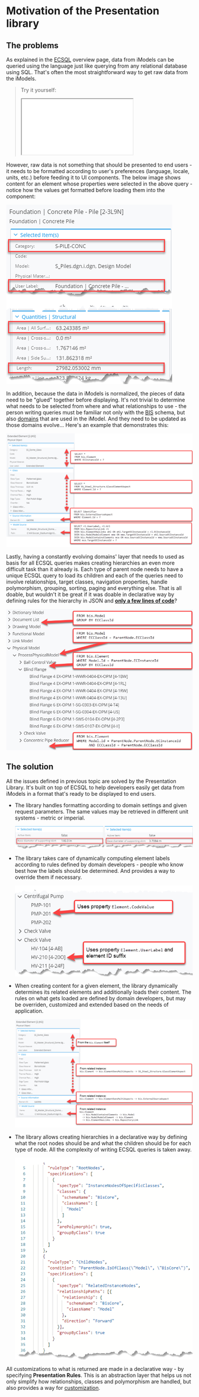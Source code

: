 # Motivation of the Presentation library

## The problems

As explained in the [ECSQL](../../learning/ECSQL.md) overview page, data from iModels can be queried using the language just like querying from any relational database using SQL. That's often the most straightforward way to get raw data from the iModels.

> Try it yourself:
>
> <iframe class="embedded-console" src="/console/?imodel=Metrostation%20Sample&query=SELECT%20UserLabel,Category,StructuralQuantities__x002F____x0040__AreaSurfaceNetModeled,StructuralQuantities__x002F____x0040__Length%20FROM%20BuildingDataGroup:Concrete__x0020__Pile%20WHERE%20ECInstanceId=0x20000028e6b"></iframe>

However, raw data is not something that should be presented to end users - it needs to be formatted according to user's preferences (language, locale, units, etc.) before feeding it to UI components. The below image shows content for an element whose properties were selected in the above query - notice how the values get formatted before loading them into the component:

![Formatted properties](./media/formatted-properties-metric.png)

In addition, because the data in iModels is normalized, the pieces of data need to be "glued" together before displaying. It's not trivial to determine what needs to be selected from where and what relationships to use - the person writing queries must be familiar not only with the [BIS](../../bis/index.md) schema, but also [domains](../../bis/intro/schemas-domains.md) that are used in the iModel. And they need to be updated as those domains evolve... Here's an example that demonstrates this:

![Property sources](./media/property-grid-source-queries.png)

Lastly, having a constantly evolving domains' layer that needs to used as basis for all ECSQL queries makes creating hierarchies an even more difficult task than it already is. Each type of parent node needs to have a unique ECSQL query to load its children and each of the queries need to involve relationships, target classes, navigation properties, handle polymorphism, grouping, sorting, paging and everything else. That is all doable, but wouldn't it be great if it was doable in declarative way by defining rules for the hierarchy in JSON and [**only a few lines of code**](https://www.itwinjs.org/sample-showcase/?group=UI+Trees&sample=presetation-tree-sample&imodel=Metrostation+Sample)?

![Hierarchy sources](./media/hierarchy-level-sources.png)

## The solution

All the issues defined in previous topic are solved by the Presentation Library. It's built on top of ECSQL to help developers easily get data from iModels in a format that's ready to be displayed to end users.

- The library handles formatting according to domain settings and given request parameters. The same values may be retrieved in different unit systems - metric or imperial.

  ![Different units in property grid](./media/property-grid-units.png)

- The library takes care of dynamically computing element labels according to rules defined by domain developers - people who know best how the labels should be determined. And provides a way to override them if necessary.

  ![Different labels in hierarchy](./media/labels.png)

- When creating content for a given element, the library dynamically determines its related elements and additionally loads their content. The rules on what gets loaded are defined by domain developers, but may be overriden, customized and extended based on the needs of application.

  ![Property sources](./media/property-grid-sources.png)

- The library allows creating hierarchies in a declarative way by defining what the root nodes should be and what the children should be for each type of node. All the complexity of writing ECSQL queries is taken away.

  ![Hierarchy rules example](./media/hierarchy-rules-example.png)

All customizations to what is returned are made in a declarative way - by specifying **Presentation Rules**. This is an abstraction layer that helps us not only simplify how relationships, classes and polymorphism are handled, but also provides a way for [customization](../customization/index.md).
